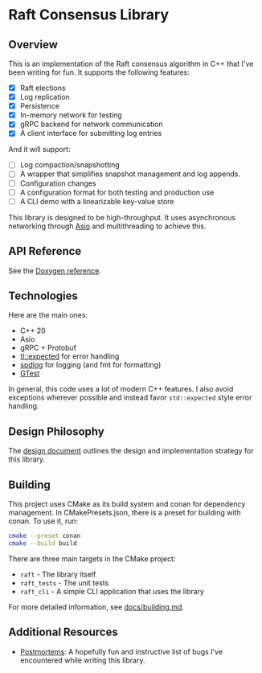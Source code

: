 # Raft Consensus Library

## Overview

This is an implementation of the Raft consensus algorithm in C++ that I've been writing for fun.
It supports the following features:

- [x] Raft elections
- [x] Log replication
- [x] Persistence
- [x] In-memory network for testing
- [x] gRPC backend for network communication
- [x] A client interface for submitting log entries

And it will support:

- [ ] Log compaction/snapshotting
- [ ] A wrapper that simplifies snapshot management and log appends.
- [ ] Configuration changes
- [ ] A configuration format for both testing and production use
- [ ] A CLI demo with a linearizable key-value store

This library is designed to be high-throughput. It uses asynchronous networking
through [Asio](https://think-async.com/Asio/)
and multithreading to achieve this.

## API Reference

See the [Doxygen reference](https://benaepli.github.io/raft/).

## Technologies

Here are the main ones:

- C++ 20
- Asio
- gRPC + Protobuf
- [tl::expected](https://github.com/TartanLlama/expected) for error handling
- [spdlog](https://github.com/gabime/spdlog) for logging (and fmt for formatting)
- [GTest](https://github.com/google/googletest)

In general, this code uses a lot of modern C++ features. I also avoid exceptions wherever possible and instead favor
`std::expected` style error handling.

## Design Philosophy

The [design document](https://benaepli.github.io/raft/md__2home_2runner_2work_2raft_2raft_2docs_2pages_2design.html)
outlines the design and implementation strategy for this library.

## Building

This project uses CMake as its build system and conan for dependency management.
In CMakePresets.json, there is a preset for building with conan. To use it, run:

```bash
cmake --preset conan
cmake --build build
```

There are three main targets in the CMake project:

- `raft` - The library itself
- `raft_tests` - The unit tests
- `raft_cli` - A simple CLI application that uses the library

For more detailed information, see [docs/building.md](docs/building.md).

## Additional Resources

- [Postmortems](https://benaepli.github.io/raft/md__2home_2runner_2work_2raft_2raft_2docs_2pages_2bugs_2lessons-learned.html):
  A hopefully fun and instructive list of bugs I've encountered while
  writing this library.